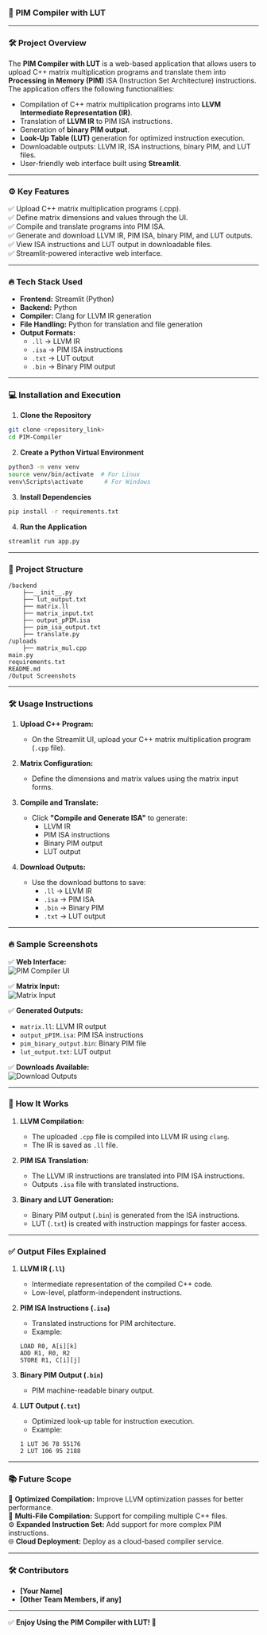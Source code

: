 ### 📄 **PIM Compiler with LUT**

---

### 🛠️ **Project Overview**

The **PIM Compiler with LUT** is a web-based application that allows users to upload C++ matrix multiplication programs and translate them into **Processing in Memory (PIM)** ISA (Instruction Set Architecture) instructions. The application offers the following functionalities:
- Compilation of C++ matrix multiplication programs into **LLVM Intermediate Representation (IR)**.
- Translation of **LLVM IR** to PIM ISA instructions.
- Generation of **binary PIM output**.
- **Look-Up Table (LUT)** generation for optimized instruction execution.
- Downloadable outputs: LLVM IR, ISA instructions, binary PIM, and LUT files.
- User-friendly web interface built using **Streamlit**.

---

### ⚙️ **Key Features**

✅ Upload C++ matrix multiplication programs (.cpp).  
✅ Define matrix dimensions and values through the UI.  
✅ Compile and translate programs into PIM ISA.  
✅ Generate and download LLVM IR, PIM ISA, binary PIM, and LUT outputs.  
✅ View ISA instructions and LUT output in downloadable files.  
✅ Streamlit-powered interactive web interface.  

---

### 🔥 **Tech Stack Used**
- **Frontend:** Streamlit (Python)  
- **Backend:** Python  
- **Compiler:** Clang for LLVM IR generation  
- **File Handling:** Python for translation and file generation  
- **Output Formats:**  
  - `.ll` → LLVM IR  
  - `.isa` → PIM ISA instructions  
  - `.txt` → LUT output  
  - `.bin` → Binary PIM output  

---

### 💻 **Installation and Execution**

1. **Clone the Repository**
```bash
git clone <repository_link>
cd PIM-Compiler
```

2. **Create a Python Virtual Environment**
```bash
python3 -m venv venv
source venv/bin/activate  # For Linux
venv\Scripts\activate      # For Windows
```

3. **Install Dependencies**
```bash
pip install -r requirements.txt
```

4. **Run the Application**
```bash
streamlit run app.py
```

---

### 📂 **Project Structure**

```
/backend
    ├──__init__.py
    ├── lut_output.txt
    ├── matrix.ll
    ├── matrix_input.txt
    ├── output_pPIM.isa
    ├── pim_isa_output.txt
    ├── translate.py
/uploads
    ├── matrix_mul.cpp
main.py
requirements.txt
README.md
/Output Screenshots

```

---

### 🛠️ **Usage Instructions**

1. **Upload C++ Program:**  
   - On the Streamlit UI, upload your C++ matrix multiplication program (`.cpp` file).

2. **Matrix Configuration:**  
   - Define the dimensions and matrix values using the matrix input forms.

3. **Compile and Translate:**  
   - Click **"Compile and Generate ISA"** to generate:
     - LLVM IR
     - PIM ISA instructions
     - Binary PIM output
     - LUT output

4. **Download Outputs:**  
   - Use the download buttons to save:
     - `.ll` → LLVM IR  
     - `.isa` → PIM ISA  
     - `.bin` → Binary PIM  
     - `.txt` → LUT output  

---

### 🔥 **Sample Screenshots**

✅ **Web Interface:**  
![PIM Compiler UI](uploads/UI-screenshot.jpg)  

✅ **Matrix Input:**  
![Matrix Input](uploads/matrix-input.jpg)  

✅ **Generated Outputs:**  
- `matrix.ll`: LLVM IR output  
- `output_pPIM.isa`: PIM ISA instructions  
- `pim_binary_output.bin`: Binary PIM file  
- `lut_output.txt`: LUT output  

✅ **Downloads Available:**  
![Download Outputs](uploads/download-section.jpg)  

---

### 🚀 **How It Works**

1. **LLVM Compilation:**  
   - The uploaded `.cpp` file is compiled into LLVM IR using `clang`.  
   - The IR is saved as `.ll` file.  

2. **PIM ISA Translation:**  
   - The LLVM IR instructions are translated into PIM ISA instructions.  
   - Outputs `.isa` file with translated instructions.  

3. **Binary and LUT Generation:**  
   - Binary PIM output (`.bin`) is generated from the ISA instructions.  
   - LUT (`.txt`) is created with instruction mappings for faster access.  

---

### ✅ **Output Files Explained**

1. **LLVM IR (`.ll`)**
   - Intermediate representation of the compiled C++ code.  
   - Low-level, platform-independent instructions.  

2. **PIM ISA Instructions (`.isa`)**
   - Translated instructions for PIM architecture.  
   - Example:  
   ```
   LOAD R0, A[i][k]  
   ADD R1, R0, R2  
   STORE R1, C[i][j]  
   ```

3. **Binary PIM Output (`.bin`)**
   - PIM machine-readable binary output.  

4. **LUT Output (`.txt`)**
   - Optimized look-up table for instruction execution.  
   - Example:  
   ```
   1 LUT 36 78 55176  
   2 LUT 106 95 2188  
   ```

---

### 📚 **Future Scope**

🚀 **Optimized Compilation:** Improve LLVM optimization passes for better performance.  
🔧 **Multi-File Compilation:** Support for compiling multiple C++ files.  
⚙️ **Expanded Instruction Set:** Add support for more complex PIM instructions.  
🌐 **Cloud Deployment:** Deploy as a cloud-based compiler service.  

---

### 🛠️ **Contributors**
- **[Your Name]**
- **[Other Team Members, if any]**

---

✅ **Enjoy Using the PIM Compiler with LUT! 🎯**
